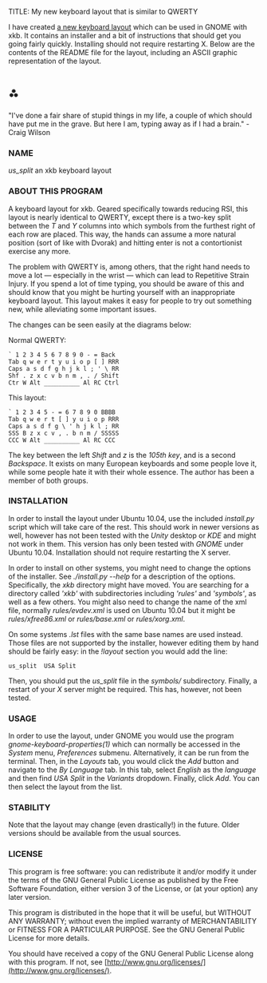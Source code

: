 TITLE: My new keyboard layout that is similar to QWERTY

I have created [a new keyboard layout](https://bitbucket.org/cheater/us_split/overview) which can be used in GNOME with xkb. It contains an installer and a bit of instructions that should get you going fairly quickly. Installing should not require restarting X. Below are the contents of the README file for the layout, including an ASCII graphic representation of the layout.

# ⁂
"I've done a fair share of stupid things in my life, a couple of which should have put me in the grave. But here I am, typing away as if I had a brain."
-Craig Wilson

### NAME
*us_split*
an xkb keyboard layout

### ABOUT THIS PROGRAM
A keyboard layout for xkb. Geared specifically towards reducing RSI, this layout is nearly identical to QWERTY, except there is a two-key split between the *T* and *Y* columns into which symbols from the furthest right of each row are placed. This way, the hands can assume a more natural position (sort of like with Dvorak) and hitting enter is not a contortionist exercise any more.

The problem with QWERTY is, among others, that the right hand needs to move a lot — especially in the wrist — which can lead to Repetitive Strain Injury. If you spend a lot of time typing, you should be aware of this and should know that you might be hurting yourself with an inappropriate keyboard layout. This layout makes it easy for people to try out something new, while alleviating some important issues.


The changes can be seen easily at the diagrams below:

Normal QWERTY:

	` 1 2 3 4 5 6 7 8 9 0 - = Back
	Tab q w e r t y u i o p [ ] RRR
	Caps a s d f g h j k l ; ' \ RR
	Shf . z x c v b n m , . / Shift
	Ctr W Alt __________ Al RC Ctrl


This layout:

	` 1 2 3 4 5 - = 6 7 8 9 0 BBBB
	Tab q w e r t [ ] y u i o p RRR
	Caps a s d f g \ ' h j k l ; RR
	SSS B z x c v , . b n m / SSSSS
	CCC W Alt __________ Al RC CCC

The key between the left *Shift* and *z* is the *105th key*, and is a second *Backspace*. It exists on many European keyboards and some people love it, while some people hate it with their whole essence. The author has been a member of both groups.

### INSTALLATION
In order to install the layout under Ubuntu 10.04, use the included *install.py* script which will take care of the rest. This should work in newer versions as well, however has not been tested with the *Unity* desktop or *KDE* and might not work in them. This version has only been tested with *GNOME* under Ubuntu 10.04. Installation should not require restarting the X server.

In order to install on other systems, you might need to change the options of the installer. See *./install.py --help* for a description of the options. Specifically, the *xkb* directory might have moved. You are searching for a directory called *'xkb'* with subdirectories including *'rules'* and *'symbols'*, as well as a few others. You might also need to change the name of the xml file, normally *rules/evdev.xml* is used on Ubuntu 10.04 but it might be *rules/xfree86.xml* or *rules/base.xml* or *rules/xorg.xml*.

On some systems *.lst* files with the same base names are used instead. Those files are not supported by the installer, however editing them by hand should be fairly easy: in the *!layout* section you would add the line:

	us_split  USA Split

Then, you should put the *us_split* file in the *symbols/* subdirectory. Finally, a restart of your *X* server might be required. This has, however, not been tested.

### USAGE
In order to use the layout, under GNOME you would use the program *gnome-keyboard-properties(1)* which can normally be accessed in the *System* menu, *Preferences* submenu. Alternatively, it can be run from the terminal. Then, in the *Layouts* tab, you would click the *Add* button and navigate to the *By Language* tab. In this tab, select *English* as the *language* and then find *USA Split* in the *Variants* dropdown. Finally, click *Add*. You can then select the layout from the list.

### STABILITY
Note that the layout may change (even drastically!) in the future. Older versions should be available from the usual sources.

### LICENSE
This program is free software: you can redistribute it and/or modify it under the terms of the GNU General Public License as published by the Free Software Foundation, either version 3 of the License, or (at your option) any later version.

This program is distributed in the hope that it will be useful, but WITHOUT ANY WARRANTY; without even the implied warranty of MERCHANTABILITY or FITNESS FOR A PARTICULAR PURPOSE.  See the GNU General Public License for more details.

You should have received a copy of the GNU General Public License along with this program.  If not, see [http://www.gnu.org/licenses/](http://www.gnu.org/licenses/).
